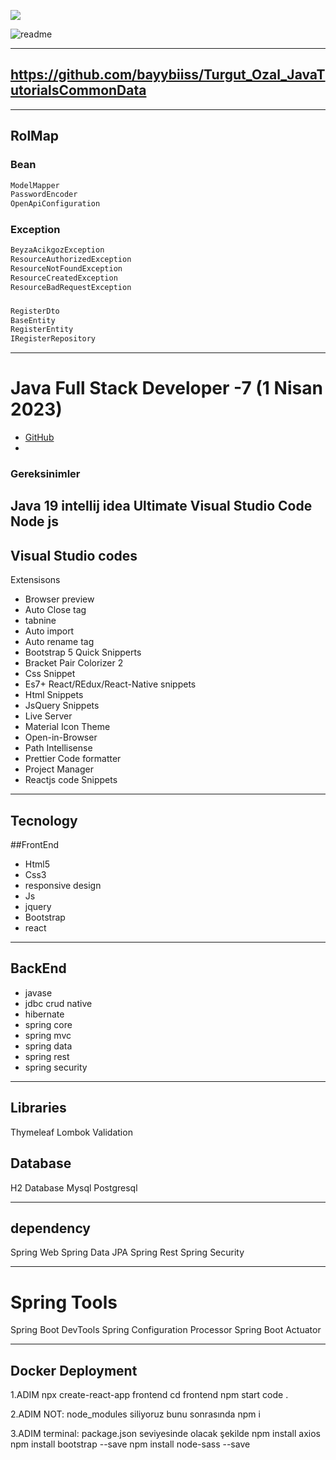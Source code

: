 ![](https://komarev.com/ghpvc/?username=beyzaacikgoz)

![readme](./picture/readme.jpg)
 
---
https://github.com/bayybiiss/Turgut_Ozal_JavaTutorialsCommonData
---


---
## RolMap

### Bean
```sh
ModelMapper
PasswordEncoder
OpenApiConfiguration
```

### Exception
```sh
BeyzaAcikgozException
ResourceAuthorizedException
ResourceNotFoundException
ResourceCreatedException
ResourceBadRequestException
```

### 
```sh
RegisterDto
BaseEntity
RegisterEntity
IRegisterRepository
```


---
#  Java Full Stack Developer -7 (1 Nisan  2023)
* [GitHub](https://github.com/bayybiiss/Turgut_Ozal_JavaTutorialsCommonData)
*
### Gereksinimler
Java 19
intellij idea Ultimate
Visual Studio Code
Node js
---

## Visual Studio codes
Extensisons
- Browser preview
- Auto Close tag
- tabnine
- Auto import
- Auto rename tag
- Bootstrap 5 Quick Snipperts
- Bracket Pair Colorizer 2
- Css Snippet
- Es7+ React/REdux/React-Native snippets
- Html Snippets
- JsQuery Snippets
- Live Server
- Material Icon Theme
- Open-in-Browser
- Path Intellisense
- Prettier Code formatter
- Project Manager
- Reactjs code Snippets

---

## Tecnology
##FrontEnd
- Html5
- Css3
- responsive design
- Js
- jquery
- Bootstrap
- react


---

## BackEnd
* javase
* jdbc crud native
* hibernate
* spring core
* spring mvc
* spring data
* spring rest
* spring security

---

## Libraries
Thymeleaf
Lombok
Validation

## Database
H2 Database
Mysql
Postgresql

---
## dependency
Spring Web
Spring Data JPA
Spring Rest
Spring Security

---
# Spring Tools
Spring Boot DevTools
Spring Configuration Processor
Spring Boot Actuator

---

## Docker Deployment

1.ADIM
npx create-react-app frontend
cd frontend
npm start
code .

2.ADIM
NOT: node_modules siliyoruz bunu sonrasında
npm i

3.ADIM
terminal: package.json seviyesinde olacak şekilde
npm install axios
npm install bootstrap --save
npm install node-sass --save


